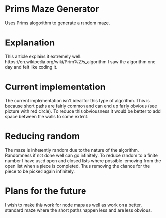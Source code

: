 # Prims Maze Generator
 Uses Prims alogorithm to generate a random maze.
 <h1>Explanation</h1>
 This article explains it extremely well:
 https://en.wikipedia.org/wiki/Prim%27s_algorithm
 I saw the algorithm one day and felt like coding it.
  
  <h1> Current implementation </h1>
  The current implementation isn't ideal for this type of algorithm. This is because short paths are fairly common and can end up fairly obvious (see picture with red circle). To reduce this obviousness it would be better to add space between the walls to some extent.
  
 <h1> Reducing random </h1>
 The maze is inherently random due to the nature of the algorithm. Randomness if not done well can go infinitely. To reduce random to a finite number I have used open and closed lists where possible removing from the open list when a piece is completed. Thus removing the chance for the piece to be picked again infinitely.
 
 <h1> Plans for the future </h1>
 I wish to make this work for node maps as well as work on a better, standard maze where the short paths happen less and are less obvious.
 
